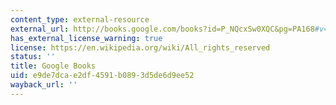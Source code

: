```yaml
---
content_type: external-resource
external_url: http://books.google.com/books?id=P_NQcxSw0XQC&pg=PA168#v=onepage
has_external_license_warning: true
license: https://en.wikipedia.org/wiki/All_rights_reserved
status: ''
title: Google Books
uid: e9de7dca-e2df-4591-b089-3d5de6d9ee52
wayback_url: ''
---
```

